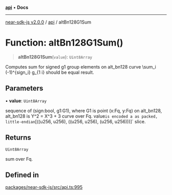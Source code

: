 [**api**](../README.md) • **Docs**

***

[near-sdk-js v2.0.0](../../packages.md) / [api](../README.md) / altBn128G1Sum

# Function: altBn128G1Sum()

> **altBn128G1Sum**(`value`): `Uint8Array`

Computes sum for signed g1 group elements on alt_bn128 curve \sum_i
(-1)^{sign_i} g_{1 i} should be equal result.

## Parameters

• **value**: `Uint8Array`

sequence of (sign:bool, g1:G1), where
G1 is point (x:Fq, y:Fq) on alt_bn128,
alt_bn128 is Y^2 = X^3 + 3 curve over Fq.
value` is encoded a as packed, little-endian
`[((u256, u256), ((u256, u256), (u256, u256)))]` slice.

## Returns

`Uint8Array`

sum over Fq.

## Defined in

[packages/near-sdk-js/src/api.ts:995](https://github.com/dim-daskalov/near-sdk-js/blob/f8f6e35ac266a6f748747b51c0b9a0192677684e/packages/near-sdk-js/src/api.ts#L995)
